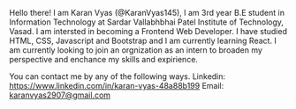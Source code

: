 Hello there! I am Karan Vyas (@KaranVyas145), I am 3rd year B.E student in Information Technology at Sardar Vallabhbhai Patel Institute of Technology, Vasad. I am intersted in becoming a Frontend Web Developer. I have studied HTML, CSS, Javascript and Bootstrap and I am currently learning React. I am currently looking to join an orgnization as an intern to broaden my perspective and enchance my skills and expirience. 

You can contact me by any of the following ways.
Linkedin: https://www.linkedin.com/in/karan-vyas-48a88b199
Email: karanvyas2907@gmail.com
